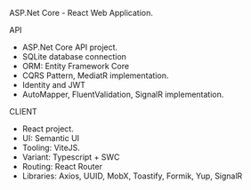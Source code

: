 ASP.Net Core - React Web Application.

API
- ASP.Net Core API project.
- SQLite database connection
- ORM: Entity Framework Core
- CQRS Pattern, MediatR implementation.
- Identity and JWT
- AutoMapper, FluentValidation, SignalR implementation.

CLIENT
- React project.
- UI: Semantic UI
- Tooling: ViteJS.
- Variant: Typescript + SWC
- Routing: React Router
- Libraries: Axios, UUID, MobX, Toastify, Formik, Yup, SignalR
